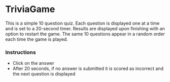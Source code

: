 # TriviaGame

This is a simple 10 question quiz.  Each question is displayed one at a time
and is set to a 20-second timer.  Results are displayed upon finishing with an option
to restart the game.  The same 10 questions appear in a random order each time the game is played.

### Instructions
* Click on the answer 
* After 20 seconds, if no answer is submitted it is scored as incorrect and the next question is displayed

